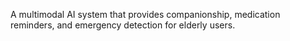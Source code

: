 A multimodal AI system that provides companionship, medication reminders, and emergency detection for elderly users.
